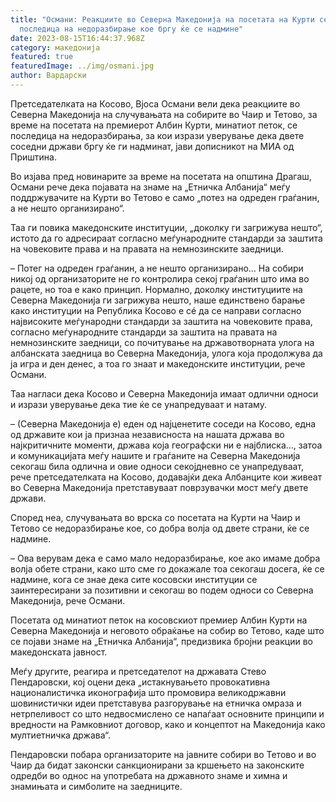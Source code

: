 ```yaml
---
title: "Османи: Реакциите во Северна Македонија на посетата на Курти се
  последица на недоразбирање кое бргу ќе се надмине"
date: 2023-08-15T16:44:37.968Z
category: македонија
featured: true
featuredImage: ../img/osmani.jpg
author: Вардарски
---
```

<!--StartFragment-->

Претседателката на Косово, Вјоса Османи вели дека реакциите во Северна Македонија на случувањата на собирите во Чаир и Тетово, за време на посетата на премиерот Албин Курти, минатиот петок, се последица на недоразбирања, за кои изрази уверување дека двете соседни држави бргу ќе ги надминат, јави дописникот на МИА од Приштина.

Во изјава пред новинарите за време на посетата на општина Драгаш, Османи рече дека појавата на знаме на „Етничка Албанија“ меѓу поддржувачите на Курти во Тетово е само „потез на одреден граѓанин, а не нешто организирано“.

Таа ги повика македонските институции, „доколку ги загрижува нешто“, истото да го адресираат согласно меѓународните стандарди за заштита на човековите права и на правата на немнозинските заедници.

– Потег на одреден граѓанин, а не нешто организирано… На собири никој од организаторите не го контролира секој граѓанин што има во рацете, но тоа е како принцип. Нормално, доколку институциите на Северна Македонија ги загрижува нешто, наше единствено барање како институции на Република Косово е сé да се направи согласно највисоките меѓународни стандарди за заштита на човековите права, согласно меѓународните стандарди за заштита на правата на немнозинските заедници, со почитување на државотворната улога на албанската заедница во Северна Македонија, улога која продолжува да ја игра и ден денес, а тоа го знаат и македонските институции, рече Османи.

Таа нагласи дека Косово и Северна Македонија имаат одлични односи и изрази уверување дека тие ќе се унапредуваат и натаму.

– (Северна Македонија е) еден од најценетите соседи на Косово, една од државите кои ја признаа независноста на нашата држава во најкритичните моменти, држава која географски ни е најблиска…, затоа и комуникацијата меѓу нашите и граѓаните на Северна Македонија секогаш била одлична и овие односи секојдневно се унапредуваат, рече претседателката на Косово, додавајќи дека Албанците кои живеат во Северна Македонија претставуваат поврзувачки мост меѓу двете држави.

Според неа, случувањата во врска со посетата на Курти на Чаир и Тетово се недоразбирање кое, со добра волја од двете страни, ќе се надмине.

– Ова верувам дека е само мало недоразбирање, кое ако имаме добра волја обете страни, како што сме го докажале тоа секогаш досега, ќе се надмине, кога се знае дека сите косовски институции се заинтересирани за позитивни и секогаш во подем односи со Северна Македонија, рече Османи.

Посетата од минатиот петок на косовскиот премиер Албин Курти на Северна Македонија и неговото обраќање на собир во Тетово, каде што се појави знаме на „Етничка Албанија“, предизвика бројни реакции во македонската јавност.

Меѓу другите, реагира и претседателот на државата Стево Пендаровски, кој оцени дека „истакнувањето провокативна националистичка иконографија што промовира великодржавни шовинистички идеи претставува разгорување на етничка омраза и нетрпеливост со што недвосмислено се напаѓаат основните принципи и вредности на Рамковниот договор, како и концептот на Македонија како мултиетничка држава“.

Пендаровски побара организаторите на јавните собири во Тетово и во Чаир да бидат законски санкционирани за кршењето на законските одредби во однос на употребата на државното знаме и химна и знамињата и симболите на заедниците.

<!--EndFragment-->